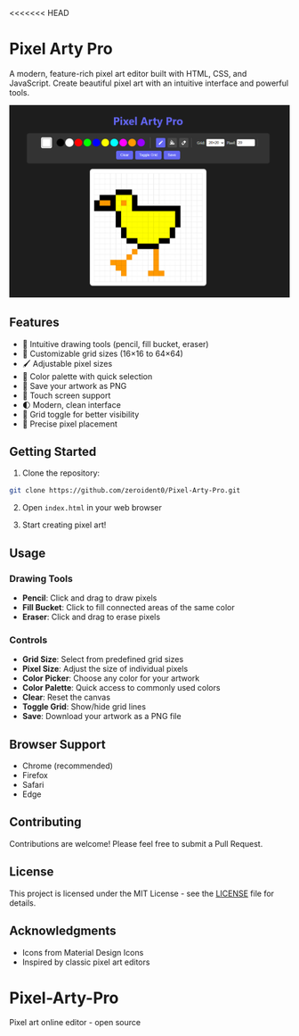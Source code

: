 <<<<<<< HEAD
# Pixel Arty Pro

A modern, feature-rich pixel art editor built with HTML, CSS, and JavaScript. Create beautiful pixel art with an intuitive interface and powerful tools.

![Pixel Arty Pro Screenshot](screenshot.png)

## Features

- 🎨 Intuitive drawing tools (pencil, fill bucket, eraser)
- 📏 Customizable grid sizes (16×16 to 64×64)
- 🖌️ Adjustable pixel sizes
- 🎯 Color palette with quick selection
- 💾 Save your artwork as PNG
- 📱 Touch screen support
- 🌓 Modern, clean interface
- 🔄 Grid toggle for better visibility
- 🎯 Precise pixel placement

## Getting Started

1. Clone the repository:
```bash
git clone https://github.com/zeroident0/Pixel-Arty-Pro.git
```

2. Open `index.html` in your web browser

3. Start creating pixel art!

## Usage

### Drawing Tools
- **Pencil**: Click and drag to draw pixels
- **Fill Bucket**: Click to fill connected areas of the same color
- **Eraser**: Click and drag to erase pixels

### Controls
- **Grid Size**: Select from predefined grid sizes
- **Pixel Size**: Adjust the size of individual pixels
- **Color Picker**: Choose any color for your artwork
- **Color Palette**: Quick access to commonly used colors
- **Clear**: Reset the canvas
- **Toggle Grid**: Show/hide grid lines
- **Save**: Download your artwork as a PNG file

## Browser Support

- Chrome (recommended)
- Firefox
- Safari
- Edge

## Contributing

Contributions are welcome! Please feel free to submit a Pull Request.

## License

This project is licensed under the MIT License - see the [LICENSE](LICENSE) file for details.

## Acknowledgments

- Icons from Material Design Icons
- Inspired by classic pixel art editors 


# Pixel-Arty-Pro
Pixel art online editor - open source
